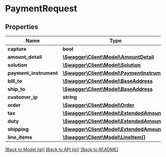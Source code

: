 # PaymentRequest

## Properties
Name | Type | Description | Notes
------------ | ------------- | ------------- | -------------
**capture** | **bool** |  | [optional] 
**amount_detail** | [**\Swagger\Client\Model\AmountDetail**](AmountDetail.md) |  | 
**solution** | [**\Swagger\Client\Model\Solution**](Solution.md) |  | [optional] 
**payment_instrument** | [**\Swagger\Client\Model\PaymentInstrument**](PaymentInstrument.md) |  | 
**bill_to** | [**\Swagger\Client\Model\BaseAddress**](BaseAddress.md) |  | [optional] 
**ship_to** | [**\Swagger\Client\Model\BaseAddress**](BaseAddress.md) |  | [optional] 
**customer_ip** | **string** |  | [optional] 
**order** | [**\Swagger\Client\Model\Order**](Order.md) |  | [optional] 
**tax** | [**\Swagger\Client\Model\ExtendedAmount**](ExtendedAmount.md) |  | [optional] 
**duty** | [**\Swagger\Client\Model\ExtendedAmount**](ExtendedAmount.md) |  | [optional] 
**shipping** | [**\Swagger\Client\Model\ExtendedAmount**](ExtendedAmount.md) |  | [optional] 
**line_items** | [**\Swagger\Client\Model\LineItem[]**](LineItem.md) |  | [optional] 

[[Back to Model list]](../README.md#documentation-for-models) [[Back to API list]](../README.md#documentation-for-api-endpoints) [[Back to README]](../README.md)


